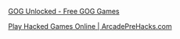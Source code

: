 
[GOG Unlocked - Free GOG Games](https://gogunlocked.com/)

[Play Hacked Games Online | ArcadePreHacks.com](https://www.arcadeprehacks.com/)
